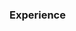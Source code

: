 <h3 class="centered"> Experience </h3>

<Experience
    title="Software Engineer"
    company="Renuo AG"
    companyUrl="https://www.renuo.ch"
    companyLogo="logo/renuo.jpeg"
    from="09-2022"
    to="now"
    detailedPage='experiences/renuo'
    :icons="['aws', 'gcp', 'java', 'mysql', 'k8s', 'python', 'docker', 'nginx', 'elasticsearch', 'spring', 'redis', 'rails']"
    />

<Experience
    title="Partner & CTO"
    company="MangaYo!"
    companyUrl="https://mangayo.it"
    companyLogo="logo/mangayo.jpeg"
    from="10-2020"
    to="now"
    :icons="['aws', 'gcp', 'php', 'mariadb', 'react', 'prestashop', 'python', 'docker', 'supabase', 'centos']"
    />

<Experience
    title="Frontend Developer"
    company="Arcan"
    companyUrl="https://www.arcan.tech/"
    companyLogo="logo/arcan.jpeg"
    from="10-2020"
    to="07-2022"
    :icons="['react', 'cytoscape', 'mui', 'd3', 'plotly', 'graphql']"
    />

<Experience
    title="Full Stack Developer"
    company="Dakimba"
    from="10-2019"
    to="12-2020"
    :icons="['react', 'mui', 'ubuntu', 'proxmox', 'rpi', 'c']"
    />

